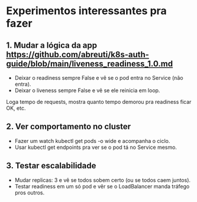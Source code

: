 # Experimentos interessantes pra fazer

## 1. Mudar a lógica da app https://github.com/abreuti/k8s-auth-guide/blob/main/liveness_readiness_1.0.md
- Deixar o readiness sempre False e vê se o pod entra no Service (não entra).
- Deixar o liveness sempre False e vê se ele reinicia em loop.

Loga tempo de requests, mostra quanto tempo demorou pra readiness ficar OK, etc.

## 2. Ver comportamento no cluster
- Fazer um watch kubectl get pods -o wide e acompanha o ciclo.
- Usar kubectl get endpoints pra ver se o pod tá no Service mesmo.

## 3. Testar escalabilidade
- Mudar replicas: 3 e vê se todos sobem certo (ou se todos caem juntos).
- Testar readiness em um só pod e vêr se o LoadBalancer manda tráfego pros outros.
